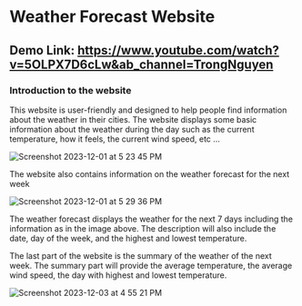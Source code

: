 # Weather Forecast Website

## Demo Link: https://www.youtube.com/watch?v=5OLPX7D6cLw&ab_channel=TrongNguyen

### Introduction to the website

This website is user-friendly and designed to help people find information about the weather in their cities. The website displays some basic information about the weather during the day such as the current temperature, how it feels, the current wind speed, etc ... 

![Screenshot 2023-12-01 at 5 23 45 PM](https://github.com/TrongNguyenzzz/weather-forecast-app/assets/89328535/37a6c2d7-daa2-48d1-a4b0-0582bfd95a9b)

The website also contains information on the weather forecast for the next week

![Screenshot 2023-12-01 at 5 29 36 PM](https://github.com/TrongNguyenzzz/weather-forecast-app/assets/89328535/fb4cb320-3ef1-4307-b336-95a430ff0b1d)

The weather forecast displays the weather for the next 7 days including the information as in the image above. The description will also include the date, day of the week, and the highest and lowest temperature.

The last part of the website is the summary of the weather of the next week. The summary part will provide the average temperature, the average wind speed, the day with highest and lowest temperature.


![Screenshot 2023-12-03 at 4 55 21 PM](https://github.com/TrongNguyenzzz/weather-forecast-app/assets/89328535/721344c0-d18f-4b6e-9bbf-85665118d659)



